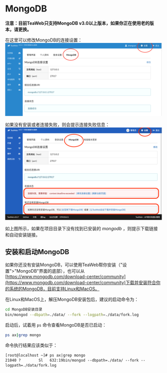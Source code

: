 # MongoDB
**注意：目前TeaWeb只支持MongoDB v3.0以上版本，如果你正在使用老的版本，请更换。**

在这里可以修改MongoDB的连接设置：
![mongodb.png](mongodb.png)

如果没有安装或者连接失败，则会提示连接失败信息：
![mongodb.png](mongodb2.png)

如上图所示，如果在项目目录下没有找到已安装的 *mongodb* ，则提示下载链接和自动安装链接。

## 安装和启动MongoDB
如果你还没有安装MongoDB，可以使用TeaWeb帮你安装（"设置">"MongoDB"界面的底部），也可以从 [https://www.mongodb.com/download-center/community](https://www.mongodb.com/download-center/community)下载并安装符合你的系统的MongoDB，目前支持Linux和MacOS。

在Linux和MacOS上，解压MongoDB安装包后，建议的启动命令为：
~~~bash
cd MongoDB安装目录
bin/mongod --dbpath=./data/ --fork --logpath=./data/fork.log
~~~

启动后，试着用 `ps` 命令查看MongoDB是否已启动：
~~~bash
ps ax|grep mongo
~~~
命令执行结果应该类似于：
~~~
[root@localhost ~]# ps ax|grep mongo
21040 ?        Sl   632:19bin/mongod --dbpath=./data/ --fork --logpath=./data/fork.log
~~~
